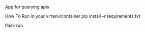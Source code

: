 App for querying apis

How To Run
in your virtenv/container
pip install -r requirements.txt

flask run
